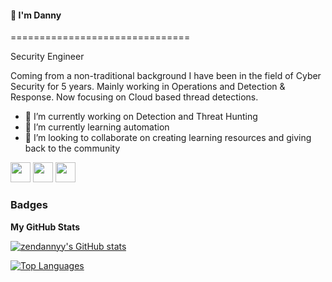 #### 👋 I'm Danny

===============================

Security Engineer

<!--
**zendannyy/zendannyy** is a ✨ _special_ ✨ repository because its `README.md` (this file) appears on your GitHub profile.


Here are some ideas to get you started:
-->

Coming from a non-traditional background I have been in the field of Cyber Security for 5 years. Mainly working in Operations and Detection & Response. Now focusing on Cloud based thread detections. 


- 🔭 I’m currently working on Detection and Threat Hunting 
- 🌱 I’m currently learning automation 
- 👯 I’m looking to collaborate on creating learning resources and giving back to the community


<!--
- 🤔 I’m looking for help with ...
- 📫 How to reach me: ...
- ⚡ Fun fact: ...
-->

<!-- socials -->

<p align="left"> <a href="https://www.github.com/zendannyy" target="_blank" rel="noreferrer"><img src="https://raw.githubusercontent.com/danielcranney/readme-generator/main/public/icons/socials/github-dark.svg" width="32" height="32" /></a> 
<a href="https://www.linkedin.com/in/dannyzendejas/" target="_blank" rel="noreferrer"><img src="https://raw.githubusercontent.com/danielcranney/readme-generator/main/public/icons/socials/linkedin.svg" width="32" height="32" /></a>
<a href="https://www.twitter.com/zendannyy" target="_blank" rel="noreferrer"><img src="https://raw.githubusercontent.com/danielcranney/readme-generator/main/public/icons/socials/twitter.svg" width="32" height="32" /></a>

<br>
  
### Badges

<b>My GitHub Stats</b>

<a href="http://www.github.com/zendannyy"><img src="https://github-readme-stats.vercel.app/api?username=zendannyy&show_icons=true&hide=&count_private=true&title_color=6366f1&text_color=ffffff&icon_color=6366f1&bg_color=0f172a&hide_border=true&show_icons=true" alt="zendannyy's GitHub stats" /></a>

<a href="https://github.com/zendannyy" align="left"><img src="https://github-readme-stats.vercel.app/api/top-langs/?username=zendannyy&langs_count=10&title_color=6366f1&text_color=ffffff&icon_color=6366f1&bg_color=0f172a&hide_border=true&locale=en&custom_title=Top%20%Languages" alt="Top Languages" /></a>
